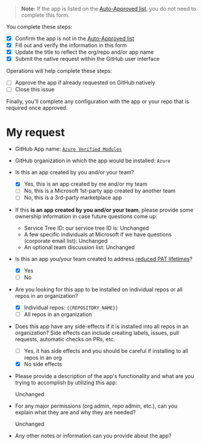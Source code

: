> __Note:__ If the app is listed on the [Auto-Approved list](https://docs.opensource.microsoft.com/github/apps/approvals/), you do not need to complete this form.

You complete these steps:

- [x] Confirm the app is not in the [Auto-Approved list](https://docs.opensource.microsoft.com/github/apps/approvals/)
- [x] Fill out and verify the information in this form
- [x] Update the title to reflect the org/repo and/or app name
- [x] Submit the native request within the GitHub user interface

Operations will help complete these steps:

- [ ] Approve the app if already requested on GitHub natively
- [ ] Close this issue

Finally, you'll complete any configuration with the app or your repo that is required once approved.

# My request

- GitHub App name: [`Azure Verified Modules`](https://github.com/apps/azure-verified-modules)

- GitHub organization in which the app would be installed: `Azure`

- Is this an app created by you and/or your team?

  - [x] Yes, this is an app created by me and/or my team
  - [ ] No, this is a Microsoft 1st-party app created by another team
  - [ ] No, this is a 3rd-party marketplace app

- If this __is an app created by you and/or your team__, please provide some ownership information in case future questions come up:

  - Service Tree ID: our service tree ID is: Unchanged
  - A few specific individuals at Microsoft if we have questions (corporate email list): Unchanged
  - An optional team discussion list: Unchanged

- Is this an app you/your team created to address [reduced PAT lifetimes](https://aka.ms/opensource/tsg/pat)?
  - [x] Yes
  - [ ] No

- Are you looking for this app to be installed on individual repos or all repos in an organization?

  - [x] Individual repos: `{{REPOSITORY_NAME}}`
  - [ ] All repos in an organization

- Does this app have any side-effects if it is installed into all repos in an organization? Side effects can include creating labels, issues, pull requests, automatic checks on PRs, etc.

  - [ ] Yes, it has side effects and you should be careful if installing to all repos in an org
  - [x] No side effects

- Please provide a description of the app's functionality and what are you trying to accomplish by utilizing this app:

  Unchanged

- For any major permissions (org admin, repo admin, etc.), can you explain what they are and why they are needed?

  Unchanged

- Any other notes or information can you provide about the app?
